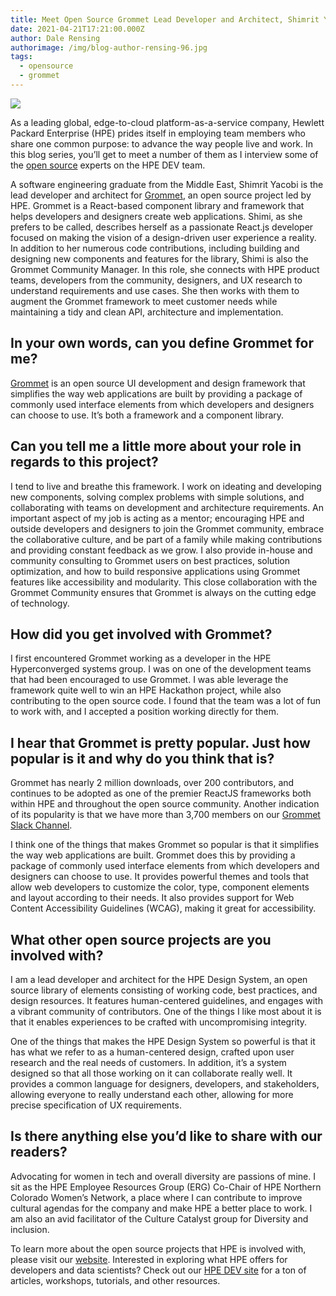 ```yaml
---
title: Meet Open Source Grommet Lead Developer and Architect, Shimrit Yacobi
date: 2021-04-21T17:21:00.000Z
author: Dale Rensing
authorimage: /img/blog-author-rensing-96.jpg
tags:
  - opensource
  - grommet
---
```

![](/img/shimi-yacobi-small.jpg)

As a leading global, edge-to-cloud platform-as-a-service company, Hewlett Packard Enterprise (HPE) prides itself in employing team members who share one common purpose: to advance the way people live and work. In this blog series, you’ll get to meet a number of them as I interview some of the [open source](https://www.hpe.com/us/en/open-source.html) experts on the HPE DEV team.

A software engineering graduate from the Middle East, Shimrit Yacobi is the lead developer and architect for [Grommet](https://v2.grommet.io/), an open source project led by HPE. Grommet is a React-based component library and framework that helps developers and designers create web applications. Shimi, as she prefers to be called, describes herself as a passionate React.js developer focused on making the vision of a design-driven user experience a reality. In addition to her numerous code contributions, including building and designing new components and features for the library, Shimi is also the Grommet Community Manager. In this role, she connects with HPE product teams, developers from the community, designers, and UX research to understand requirements and use cases. She then works with them to augment the Grommet framework to meet customer needs while maintaining a tidy and clean API, architecture and implementation.

## In your own words, can you define Grommet for me?

[Grommet](https://v2.grommet.io/) is an open source UI development and design framework that simplifies the way web applications are built by providing a package of commonly used interface elements from which developers and designers can choose to use. It’s both a framework and a component library. 

## Can you tell me a little more about your role in regards to this project?

I tend to live and breathe this framework. I work on ideating and developing new components, solving complex problems with simple solutions, and collaborating with teams on development and architecture requirements. An important aspect of my job is acting as a mentor; encouraging HPE and outside developers and designers to join the Grommet community, embrace the collaborative culture, and be part of a family while making contributions and providing constant feedback as we grow.
I also provide in-house and community consulting to Grommet users on best practices, solution optimization, and how to build responsive applications using Grommet features like accessibility and modularity. This close collaboration with the Grommet Community ensures that Grommet is always on the cutting edge of technology.

## How did you get involved with Grommet?

I first encountered Grommet working as a developer in the HPE Hyperconverged systems group. I was on one of the development teams that had been encouraged to use Grommet. I was able leverage the framework quite well to win an HPE Hackathon project, while also contributing to the open source code. I found that the team was a lot of fun to work with, and I accepted a position working directly for them.

## I hear that Grommet is pretty popular. Just how popular is it and why do you think that is?

Grommet has nearly 2 million downloads, over 200 contributors, and continues to be adopted as one of the premier ReactJS frameworks both within HPE and throughout the open source community. Another indication of its popularity is that we have more than 3,700 members on our [Grommet Slack Channel](http://slackin.grommet.io/). 

I think one of the things that makes Grommet so popular is that it simplifies the way web applications are built. Grommet does this by providing a package of commonly used interface elements from which developers and designers can choose to use. It provides powerful themes and tools that allow web developers to customize the color, type, component elements and layout according to their needs. It also provides support for Web Content Accessibility Guidelines (WCAG), making it great for accessibility.

## What other open source projects are you involved with?

I am a lead developer and architect for the HPE Design System, an open source library of elements consisting of working code, best practices, and design resources. It features human-centered guidelines, and engages with a vibrant community of contributors. One of the things I like most about it is that it enables experiences to be crafted with uncompromising integrity. 

One of the things that makes the HPE Design System so powerful is that it has what we refer to as a human-centered design, crafted upon user research and the real needs of customers. In addition, it’s a system designed so that all those working on it can collaborate really well. It provides a common language for designers, developers, and stakeholders, allowing everyone to really understand each other, allowing for more precise specification of UX requirements.

## Is there anything else you’d like to share with our readers?

Advocating for women in tech and overall diversity are passions of mine. I sit as the HPE Employee Resources Group (ERG) Co-Chair of HPE Northern Colorado Women’s Network, a place where I can contribute to improve cultural agendas for the company and make HPE a better place to work. I am also an avid facilitator of the Culture Catalyst group for Diversity and inclusion.



To learn more about the open source projects that HPE is involved with, please visit our [website](https://www.hpe.com/us/en/open-source.html). Interested in exploring what HPE offers for developers and data scientists? Check out our [HPE DEV site](https://developer.hpe.com/) for a ton of articles, workshops, tutorials, and other resources.
